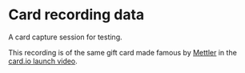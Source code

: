 Card recording data
===================

A card capture session for testing.

This recording is of the same gift card made famous by [Mettler](https://twitter.com/mettler) in the [card.io launch video](https://www.youtube.com/watch?v=7lg0nMH4NFk).

